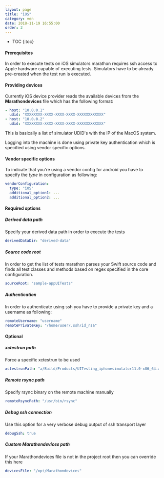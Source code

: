 ```yaml
---
layout: page
title: "iOS"
category: ven
date: 2018-11-19 16:55:00
order: 2
---
```

* TOC
{:toc}

#### Prerequisites
In order to execute tests on iOS simulators marathon requires ssh access to
Apple hardware capable of executing tests. Simulators have to be already
pre-created when the test run is executed.

#### Providing devices
Currently iOS device provider reads the available devices from the
**Marathondevices** file which has the following format:

```yaml
- host: "10.0.0.1"
  udid: "XXXXXXXX-XXXX-XXXX-XXXX-XXXXXXXXXXXX"
- host: "10.0.0.2"
  udid: "XXXXXXXX-XXXX-XXXX-XXXX-XXXXXXXXXXXX"
```

This is basically a list of simulator UDID's with the IP of the MacOS system.

Logging into the machine is done using private key authentication which is
specified using vendor specific options.

#### Vendor specific options
To indicate that you're using a vendor config for android you have to specify
the *type* in configuration as following:

```yaml
vendorConfiguration:
  type: "iOS"
  additional_option1: ...
  additional_option2: ...
```

#### Required options
##### Derived data path
Specify your derived data path in order to execute the tests

```yaml
derivedDataDir: "derived-data"
```

##### Source code root
In order to get the list of tests marathon parses your Swift source code and
finds all test classes and methods based on regex specified in the core
configuration.

```yaml
sourceRoot: "sample-appUITests"
```

##### Authentication
In order to authenticate using ssh you have to provide a private key and a
username as following:

```yaml
remoteUsername: "username"
remotePrivateKey: "/home/user/.ssh/id_rsa"
```

#### Optional
##### xctestrun path
Force a specific xctestrun to be used

```yaml
xctestrunPath: "a/Build/Products/UITesting_iphonesimulator11.0-x86_64.xctestrun"
```

##### Remote rsync path
Specify rsync binary on the remote machine manually

```yaml
remoteRsyncPath: "/usr/bin/rsync"
```

##### Debug ssh connection
Use this option for a very verbose debug output of ssh transport layer

```yaml
debugSsh: true
```

##### Custom Marathondevices path
If your Marathondevices file is not in the project root then you can override
this here

```yaml
devicesFile: "/opt/Marathondevices"
```
